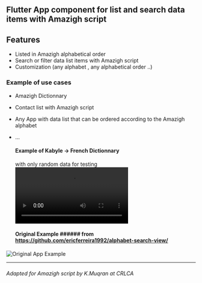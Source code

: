 ## Flutter App component for list and search data items with Amazigh script



## Features
- Listed in Amazigh alphabetical order
- Search or filter  data list items with Amazigh script
- Customization (any alphabet , any alphabetical order ..)


### Example of use cases
- Amazigh Dictionnary 
- Contact list  with Amazigh script
- Any App with data list that can be ordered according to the Amazigh alphabet
- ...

  #### Example of Kabyle -> French Dictionnary
  with only random data for testing
 ![Kabyle -> French Dictionnary Example](kf_ex.webm)
 
  #### Original Example ###### from https://github.com/ericferreira1992/alphabet-search-view/

  
![Original App Example](demo.gif)


---------------------------
###### Adapted for Amazigh script by K.Muqran at CRLCA
